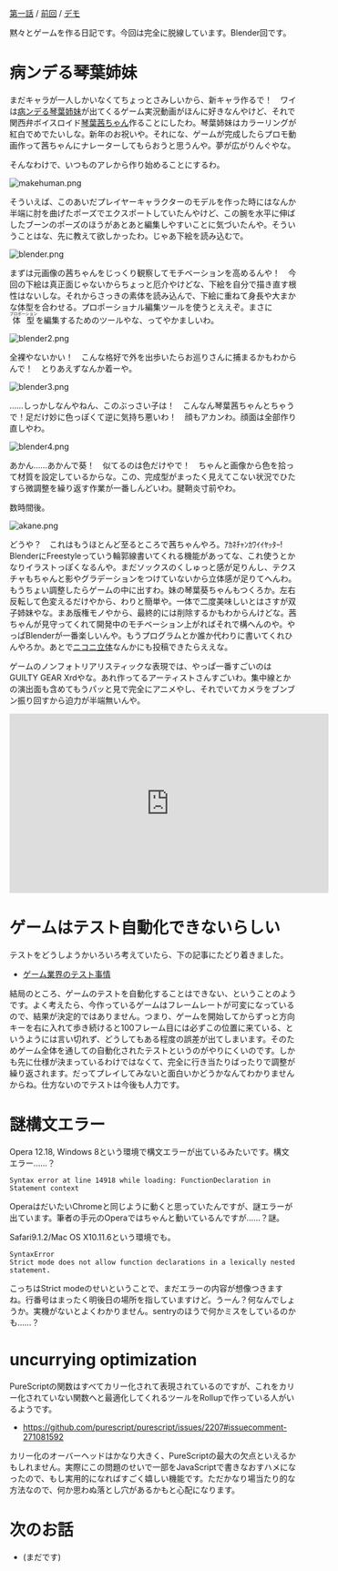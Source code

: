 <!-- {
  "id": "ce2abda332d50f461493",
  "created_at": "2017-01-09T10:00:21+09:00",
  "tags": [
    {
      "name": "Blender",
      "versions": []
    },
    {
      "name": "ゲーム制作",
      "versions": []
    },
    {
      "name": "ゲーム開発",
      "versions": []
    },
    {
      "name": "琴葉茜",
      "versions": []
    }
  ],
  "title": "モナドのまほう　第17話『ｱｶﾈﾁｬﾝｶﾜｲｲﾔｯﾀｰ!』"
} -->
[第一話](http://qiita.com/hiruberuto/items/5321d8cebce7b87851f6) / [前回](http://qiita.com/hiruberuto/items/02cea526f5487d579cec) / [デモ](https://aratama.github.io/cubbit/)

黙々とゲームを作る日記です。今回は完全に脱線しています。Blender回です。


# 病ンデる琴葉姉妹

まだキャラが一人しかいなくてちょっとさみしいから、新キャラ作るで！　ワイは[病ンデる琴葉姉妹](http://seiga.nicovideo.jp/seiga/im5274301)が出てくるゲーム実況動画がほんに好きなんやけど、それで関西弁ボイスロイド[琴葉茜ちゃん](https://www.ah-soft.com/voiceroid/kotonoha/)作ることにしたわ。琴葉姉妹はカラーリングが紅白でめでたいしな。新年のお祝いや。それにな、ゲームが完成したらプロモ動画作って茜ちゃんにナレーターしてもらおうと思うんや。夢が広がりんぐやな。

そんなわけで、いつものアレから作り始めることにするわ。

![makehuman.png](https://qiita-image-store.s3.amazonaws.com/0/64695/20eb39b8-0665-a4b7-0012-6ac59121be0d.png)

そういえば、このあいだプレイヤーキャラクターのモデルを作った時にはなんか半端に肘を曲げたポーズでエクスポートしていたんやけど、この腕を水平に伸ばしたブーンのポーズのほうがあとあと編集しやすいことに気づいたんや。そういうことはな、先に教えて欲しかったわ。じゃあ下絵を読み込むで。

![blender.png](https://qiita-image-store.s3.amazonaws.com/0/64695/adf7e873-dbfa-1536-04e2-a765a0c2c9c2.png)

まずは元画像の茜ちゃんをじっくり観察してモチベーションを高めるんや！　今回の下絵は真正面じゃないからちょっと厄介やけどな、下絵を自分で描き直す根性はないしな。それからさっきの素体を読み込んで、下絵に重ねて身長や大まかな体型を合わせる。プロポーショナル編集ツールを使うとええぞ。まさに<ruby>体型<rt>プロポーション</rt></ruby>を編集するためのツールやな、ってやかましいわ。

![blender2.png](https://qiita-image-store.s3.amazonaws.com/0/64695/3327b67d-2a98-df39-0291-51935e2f587c.png)

全裸やないかい！　こんな格好で外を出歩いたらお巡りさんに捕まるかもわからんで！　とりあえずなんか着ーや。

![blender3.png](https://qiita-image-store.s3.amazonaws.com/0/64695/1acadee7-94ad-b27c-6aa7-98e02e20bc7a.png)

……しっかしなんやねん、このぶっさい子は！　こんなん琴葉茜ちゃんとちゃうで！足だけ妙に色っぽくて逆に気持ち悪いわ！　顔もアカンわ。顔面は全部作り直しやわ。

![blender4.png](https://qiita-image-store.s3.amazonaws.com/0/64695/f9f673d8-bf61-e330-8c16-08ce354dfc35.png)

あかん……あかんで葵！　似てるのは色だけやで！　ちゃんと画像から色を拾って材質を設定しているからな。この、完成型がまったく見えてこない状況でひたすら微調整を繰り返す作業が一番しんどいわ。腱鞘炎寸前やわ。

数時間後。

![akane.png](https://qiita-image-store.s3.amazonaws.com/0/64695/c496595a-8fe2-99b1-df53-c851a9c6c46d.png)

どうや？　これはもうほとんど至るところで茜ちゃんやろ。ｱｶﾈﾁｬﾝｶﾜｲｲﾔｯﾀｰ!　BlenderにFreestyleっていう輪郭線書いてくれる機能があってな、これ使うとかなりイラストっぽくなるんや。まだソックスのくしゅっと感が足りんし、テクスチャもちゃんと影やグラデーションをつけていないから立体感が足りてへんわ。もうちょい調整したらゲームの中に出すわ。妹の琴葉葵ちゃんもつくろか。左右反転して色変えるだけやから、わりと簡単や。一体で二度美味しいとはさすが双子姉妹やな。まあ版権モノやから、最終的には削除するかもわからんけどな。茜ちゃんが見守ってくれて開発中のモチベーション上がればそれで構へんのや。やっぱBlenderが一番楽しいんや。もうプログラムとか誰か代わりに書いてくれひんやろか。あとで[ニコニ立体](http://3d.nicovideo.jp/)なんかにも投稿できたらええな。

ゲームのノンフォトリアリスティックな表現では、やっぱ一番すごいのはGUILTY GEAR Xrdやな。あれ作ってるアーティストさんすごいわ。集中線とかの演出面も含めてもうパッと見で完全にアニメやし、それでいてカメラをブンブン振り回すから迫力が半端無いんや。

<iframe width="560" height="315" src="https://www.youtube.com/embed/NKGPhKu3jNg" frameborder="0" allowfullscreen></iframe>








# ゲームはテスト自動化できないらしい

テストをどうしようかいろいろ考えていたら、下の記事にたどり着きました。

* [ゲーム業界のテスト事情](http://qiita.com/sisomoti/items/e9d1b4dc756300f75abf)

結局のところ、ゲームのテストを自動化することはできない、ということのようです。よく考えたら、今作っているゲームはフレームレートが可変になっているので、結果が決定的ではありません。つまり、ゲームを開始してからずっと方向キーを右に入れて歩き続けると100フレーム目には必ずこの位置に来ている、というようには言い切れず、どうしてもある程度の誤差が出てしまいます。そのためゲーム全体を通しての自動化されたテストというのがやりにくいのです。しかも先に仕様が決まっているわけではなくて、完全に行き当たりばったりで調整が繰り返されます。だってプレイしてみないと面白いかどうかなんてわかりませんからね。仕方ないのでテストは今後も人力です。



# 謎構文エラー

Opera 12.18, Windows 8という環境で構文エラーが出ているみたいです。構文エラー……？

```
Syntax error at line 14918 while loading: FunctionDeclaration in Statement context
```

OperaはだいたいChromeと同じように動くと思っていたんですが、謎エラーが出ています。筆者の手元のOperaではちゃんと動いているんですが……？謎。

Safari9.1.2/Mac OS X10.11.6という環境でも。

```
SyntaxError
Strict mode does not allow function declarations in a lexically nested statement.
```

こっちはStrict modeのせいということで、まだエラーの内容が想像つきますね。行番号はまったく明後日の場所を指していますけど。うーん？何なんでしょうか。実機がないとよくわかりません。sentryのほうで何かミスをしているのかも……？



# uncurrying optimization

PureScriptの関数はすべてカリー化されて表現されているのですが、これをカリー化されていない関数へと最適化してくれるツールをRollupで作っている人がいるようです。

* https://github.com/purescript/purescript/issues/2207#issuecomment-271081592


カリー化のオーバーヘッドはかなり大きく、PureScriptの最大の欠点といえるかもしれません。実際にこの問題のせいで一部をJavaScriptで書きなおすハメになったので、もし実用的になればすごく嬉しい機能です。ただかなり場当たり的な方法なので、何か思わぬ落とし穴があるかもと心配になります。




# 次のお話

* (まだです)











